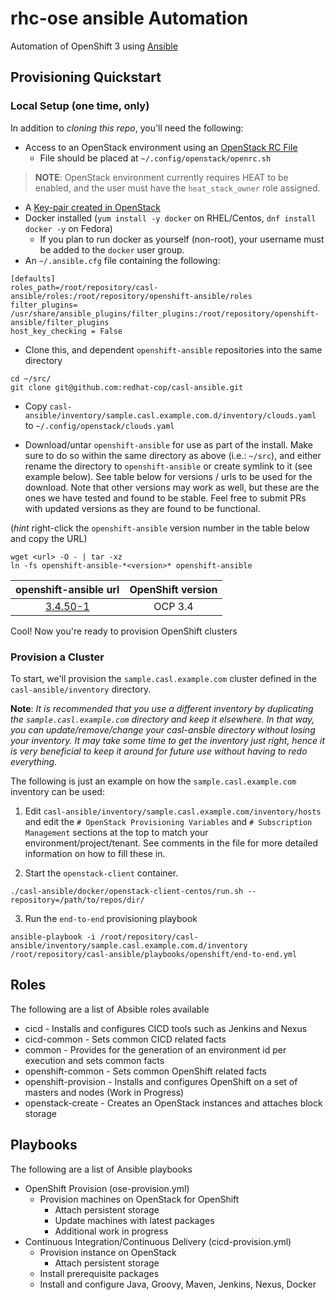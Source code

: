 #  rhc-ose ansible Automation

Automation of OpenShift 3 using [Ansible](http://www.ansible.com/)

## Provisioning Quickstart

### Local Setup (one time, only)

In addition to _cloning this repo_, you'll need the following:

* Access to an OpenStack environment using an [OpenStack RC File](http://docs.openstack.org/user-guide/common/cli-set-environment-variables-using-openstack-rc.html)
  * File should be placed at `~/.config/openstack/openrc.sh`
>**NOTE**: OpenStack environment currently requires HEAT to be enabled, and the user must have the `heat_stack_owner` role assigned.
* A [Key-pair created in OpenStack](https://github.com/naturalis/openstack-docs/wiki/Howto:-Creating-and-using-OpenStack-SSH-keypairs-on-Linux-and-OSX)
* Docker installed (`yum install -y docker` on RHEL/Centos, `dnf install docker -y` on Fedora)
  * If you plan to run docker as yourself (non-root), your username must be added to the `docker` user group.
* An `~/.ansible.cfg` file containing the following:
```
[defaults]
roles_path=/root/repository/casl-ansible/roles:/root/repository/openshift-ansible/roles
filter_plugins= /usr/share/ansible_plugins/filter_plugins:/root/repository/openshift-ansible/filter_plugins
host_key_checking = False
```
* Clone this, and dependent `openshift-ansible` repositories into the same directory
```
cd ~/src/
git clone git@github.com:redhat-cop/casl-ansible.git
```
* Copy `casl-ansible/inventory/sample.casl.example.com.d/inventory/clouds.yaml` to `~/.config/openstack/clouds.yaml`

* Download/untar `openshift-ansible` for use as part of the install. Make sure to do so within the same directory as above (i.e.: `~/src`), and either rename the directory to `openshift-ansible` or create symlink to it (see example below). See table below for versions / urls to be used for the download. Note that other versions may work as well, but these are the ones we have tested and found to be stable. Feel free to submit PRs with updated versions as they are found to be functional. 

(*hint* right-click the `openshift-ansible` version number in the table below and copy the URL)

```
wget <url> -O - | tar -xz
ln -fs openshift-ansible-*<version>* openshift-ansible
```

| openshift-ansible url     | OpenShift version | 
|:-------------------------:|:-----------------:|
| [3.4.50-1](https://github.com/openshift/openshift-ansible/archive/openshift-ansible-3.4.60-1.tar.gz) | OCP 3.4 |

Cool! Now you're ready to provision OpenShift clusters

### Provision a Cluster

To start, we'll provision the `sample.casl.example.com` cluster defined in the `casl-ansible/inventory` directory. 

**Note**: *It is recommended that you use a different inventory by duplicating the `sample.casl.example.com` directory and keep it elsewhere. In that way, you can update/remove/change your casl-ansble directory without losing your inventory. It may take some time to get the inventory just right, hence it is very beneficial to keep it around for future use without having to redo everything.*

The following is just an example on how the `sample.casl.example.com` inventory can be used:

1) Edit `casl-ansible/inventory/sample.casl.example.com/inventory/hosts` and edit the `# OpenStack Provisioning Variables` and `# Subscription Management` sections at the top to match your environment/project/tenant. See comments in the file for more detailed information on how to fill these in.

2) Start the `openstack-client` container.
```
./casl-ansible/docker/openstack-client-centos/run.sh --repository=/path/to/repos/dir/
```

3) Run the `end-to-end` provisioning playbook
```
ansible-playbook -i /root/repository/casl-ansible/inventory/sample.casl.example.com.d/inventory /root/repository/casl-ansible/playbooks/openshift/end-to-end.yml
```

## Roles

The following are a list of Absible roles available

* cicd - Installs and configures CICD tools such as Jenkins and Nexus
* cicd-common - Sets common CICD related facts
* common - Provides for the generation of an environment id per execution and sets common facts
* openshift-common - Sets common OpenShift related facts
* openshift-provision - Installs and configures OpenShift on a set of masters and nodes (Work in Progress)
* openstack-create - Creates an OpenStack instances and attaches block storage

## Playbooks

The following are a list of Ansible playbooks

* OpenShift Provision (ose-provision.yml)
    * Provision machines on OpenStack for OpenShift
	    * Attach persistent storage
	    * Update machines with latest packages
        * Additional work in progress
* Continuous Integration/Continuous Delivery (cicd-provision.yml)
	* Provision instance on OpenStack
		* Attach persistent storage
	* Install prerequisite packages
	* Install and configure Java, Groovy, Maven, Jenkins, Nexus, Docker
